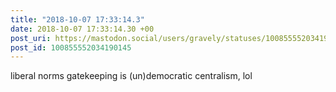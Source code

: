 ```yaml
---
title: "2018-10-07 17:33:14.3"
date: 2018-10-07 17:33:14.30 +00
post_uri: https://mastodon.social/users/gravely/statuses/100855552034190145
post_id: 100855552034190145
---
```

liberal norms gatekeeping is (un)democratic centralism, lol


